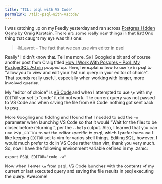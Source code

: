 ```yaml
---
title: "TIL: psql with VS Code"
permalink: /til:-psql-with-vscode/
---
```


I was catching up on my Feedly yesterday and ran across [Postgres Hidden Gems](http://www.craigkerstiens.com/2018/01/31/postgres-hidden-gems/) by Craig Kerstein.  There are some really neat things in that list!
One thing that caught my eye was this one:

> @l_avrot – The fact that we can use vim editor in psql

Really?  I didn't know that.  Tell me more.  So I Googled a bit and of course another post from Craig titled [How I Work With Postgres – Psql, My PostgreSQL Admin](http://www.craigkerstiens.com/2013/02/13/How-I-Work-With-Postgres/) popped up.  Here, he explains how to use `\e` in psql to "allow you to view and edit your last run query in your editor of choice".  That sounds really useful, especially when working with longer, more involved queries.

My "editor of choice" is [VS Code](https://code.visualstudio.com/) and when I attempted to use `\e` with my `EDITOR` var set to "code" it did not work.  The current query was not passed to VS Code and when saving the file from VS Code, nothing got sent back to psql.

More Googling and fiddling and I found that I needed to add the `-w` parameter when launching VS Code so that it would "Wait for the files to be closed before returning.", per the `--help` output.  Also, I learned that you can use `PSQL_EDITOR` to set the editor specific to psql, which I prefer because I like keeping `EDITOR` set to vim for varios shell things.  Editing SQL, however, I would much prefer to do in VS Code rather than vim, thank you very much.  So, now I have the following environment variable defined in my .zshrc:

```
export PSQL_EDITOR="code -w"
```

Now when I enter `\e` from psql, VS Code launches with the contents of my current or last executed query and saving the file results in psql executing the query.  Awesome!